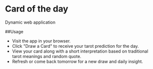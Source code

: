 # Card of the day

Dynamic web application

##Usage
- Visit the app in your browser.
- Click "Draw a Card" to receive your tarot prediction for the day.
- View your card along with a short interpretation based on traditional tarot meanings and random quote.
- Refresh or come back tomorrow for a new draw and daily insight.
